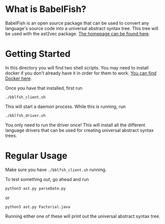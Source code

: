 # What is BabelFish? 

BabelFish is an open source package that can be used to convert any language's source code into a universal abstract syntax tree. This tree will be used with the ast2vec package. [The homepage can be found here](https://doc.bblf.sh/).

# Getting Started

In this directory you will find two shell scripts. You may need to install docker if you don't already have it in order for them to work. [You can find Docker here](https://docs.docker.com/install/). 

Once you have that installed, first run 

```
./bblfsh_client.sh
```

This will start a daemon process. While this is running, run 

```
./bblfsh_driver.sh
```

You only need to run the driver once! This will install all the different language drivers that can be used for creating universal abstract syntax trees. 

# Regular Usage

Make sure you have `./bblfsh_client.sh` running. 

To test something out, go ahead and run 

```
python3 ast.py parseDate.py 
```

or 

```
python3 ast.py Factorial.java
```

Running either one of these will print out the universal abstract syntax tree.   

